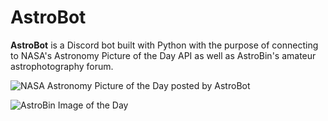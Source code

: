 # AstroBot
**AstroBot** is a Discord bot built with Python with the purpose of connecting to NASA's Astronomy Picture of the Day API as well as AstroBin's amateur astrophotography forum.

![NASA Astronomy Picture of the Day posted by AstroBot](https://ibb.co/T2ZT3HM)

![AstroBin Image of the Day](https://ibb.co/8Ndqmm4)



<!--stackedit_data:
eyJoaXN0b3J5IjpbLTE3OTIzOTQ4MjgsMTQ5Nzc0NzMzMV19
-->